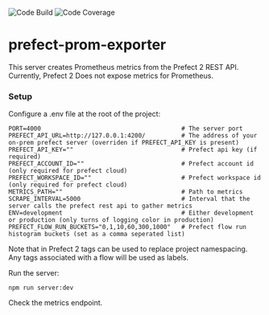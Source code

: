 ![Code Build](https://img.shields.io/badge/build-failing-red)
![Code Coverage](https://img.shields.io/badge/coverage-61.2%25-yellow)

# prefect-prom-exporter

This server creates Prometheus metrics from the Prefect 2 REST API. Currently, Prefect 2 Does not expose metrics for Prometheus.

### Setup

Configure a .env file at the root of the project:

```
PORT=4000                                       # The server port
PREFECT_API_URL=http://127.0.0.1:4200/          # The address of your on-prem prefect server (overriden if PREFECT_API_KEY is present)
PREFECT_API_KEY=""                              # Prefect api key (if required)
PREFECT_ACCOUNT_ID=""                           # Prefect account id (only required for prefect cloud)
PREFECT_WORKSPACE_ID=""                         # Prefect workspace id (only required for prefect cloud)
METRICS_PATH=""                                 # Path to metrics
SCRAPE_INTERVAL=5000                            # Interval that the server calls the prefect rest api to gather metrics
ENV=development                                 # Either development or production (only turns of logging color in production)
PREFECT_FLOW_RUN_BUCKETS="0,1,10,60,300,1000"   # Prefect flow run histogram buckets (set as a comma seperated list)
```

Note that in Prefect 2 tags can be used to replace project namespacing. Any tags associated with a flow will be used as labels.

Run the server:

```
npm run server:dev
```

Check the metrics endpoint.
